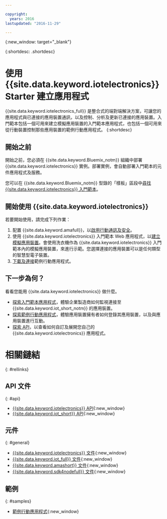 ```yaml
---

copyright:
  years: 2016
lastupdated: "2016-11-29"

---
```


{:new_window: target="\_blank"}

{:shortdesc: .shortdesc}


# 使用 {{site.data.keyword.iotelectronics}} Starter 建立應用程式

{{site.data.keyword.iotelectronics_full}} 是整合式的端對端解決方案，可讓您的應用程式與已連接的應用裝置通訊，以及控制、分析及更新已連接的應用裝置。入門範本包括一個可用來建立模擬應用裝置的入門範本應用程式，也包括一個可用來從行動裝置控制那些應用裝置的範例行動應用程式。
{:shortdesc}

## 開始之前

開始之前，您必須在 {{site.data.keyword.Bluemix_notm}} 組織中部署 {{site.data.keyword.iotelectronics}} 實例。部署實例，會自動部署入門範本的元件應用程式及服務。

 您可以在 {{site.data.keyword.Bluemix_notm}} 型錄的「樣板」區段中[尋找 {{site.data.keyword.iotelectronics}} 入門範本](https://console.{DomainName}/catalog/starters/iot-for-electronics-starter/)。  

## 開始使用 {{site.data.keyword.iotelectronics}}
若要開始使用，請完成下列作業：

1. 配置 {{site.data.keyword.amafull}}，以[啟用行動通訊及安全](iotelectronics_config_mca.html)。
2. 使用 {{site.data.keyword.iotelectronics}} 入門範本 Web 應用程式，以[建立模擬應用裝置](iot4ecreatingappliances.html)。會使用洗衣機作為 {{site.data.keyword.iotelectronics}} 入門範本內的模擬應用裝置，來進行示範。您選擇連接的應用裝置可以是任何類型的智慧型電子裝置。
3. [下載及連接](iotelectronics_config_mobile.html)範例行動應用程式。


## 下一步為何？
看看您能用 {{site.data.keyword.iotelectronics}} 做什麼。

- [探索入門範本應用程式](iot4ecreatingappliances.html)，體驗企業製造商如何監視連接至 {{site.data.keyword.iot_short_notm}} 的應用裝置。
- [探索範例行動應用程式](iotelectronics_config_mobile.html)，體驗應用裝置擁有者如何登錄其應用裝置，以及與應用裝置進行互動。
- [探索 API](http://ibmiotforelectronics.mybluemix.net/public/iot4eregistrationapi.html)，以查看如何自訂及展開您自己的 {{site.data.keyword.iotelectronics}} 應用程式。

# 相關鏈結
{: #rellinks}
<!-- Related Links last updated 23 October 2016 - new API source -->
## API 文件
{: #api}
* [{{site.data.keyword.iotelectronics}} API](https://broker-uss-iot4e.electronics.internetofthings.ibmcloud.com/public/iot4eregistrationapi.html){:new_window}
* [{{site.data.keyword.iot_short}} API](https://developer.ibm.com/iotfoundation/recipes/api-documentation/){:new_window}


## 元件
{: #general}

* [{{site.data.keyword.iotelectronics}} 文件](iotelectronics_overview.html){:new_window}
* [{{site.data.keyword.iot_full}} 文件](https://console.ng.bluemix.net/docs/services/IoT/index.html){:new_window}
*  [{{site.data.keyword.amashort}} 文件](https://console.ng.bluemix.net/docs/services/mobileaccess/overview.html){:new_window}
* [{{site.data.keyword.sdk4nodefull}} 文件](https://console.ng.bluemix.net/docs/runtimes/nodejs/index.html#nodejs_runtime){:new_window}

## 範例
{: #samples}
* [範例行動應用程式](https://console.ng.bluemix.net/docs/starters/IotElectronics/iotelectronics_config_mobile.html){:new_window}
